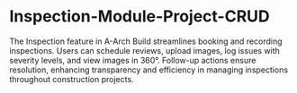 # Inspection-Module-Project-CRUD
The Inspection feature in A-Arch Build streamlines booking and recording inspections. Users can schedule reviews, upload images, log issues with severity levels, and view images in 360°. Follow-up actions ensure resolution, enhancing transparency and efficiency in managing inspections throughout construction projects.
